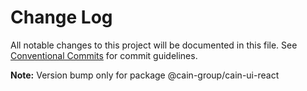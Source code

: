 # Change Log

All notable changes to this project will be documented in this file.
See [Conventional Commits](https://conventionalcommits.org) for commit guidelines.



**Note:** Version bump only for package @cain-group/cain-ui-react
